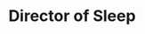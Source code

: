 ---
persons: two
name: Rudy
title: Director of Sleep
image: note.png
bio: Throughout the project, I’ve gained valuable experience in working with a team. Working with others involves constant communication, including checking in on where others are at in their tasks and where help is needed. Designing a project as a team is very different than designing a project as a solo member, as design ideas can vary from team member to team member. I learned that making everyone’s voice heard during team meetings is important, as we work towards our goal of reaching a consensus for the tasks that need to be done during each iteration. 
lightbox: rudy-lightbox
github: rudyk1224
# Person2
name2: Isham
title2: Director of snacks
image2: note.png
bio2: I learned a lot about working with java. Specifically, making a full application with java swing since it was very different from all the other courses that we go through. This also helped me learn about the limitations of using this type of tool for the application since it seems to be more geared for prototyping. I also learned how to work through different obstacles when life has an attitude but there are deadlines that have to be met in a production environment. 
lightbox2: isham-lightbox
# instagram2: isham7920
email2: behli@myumanitoba.ca
github2: marshmallows7920
# linkedin2: linkedin.com/in/behi
---